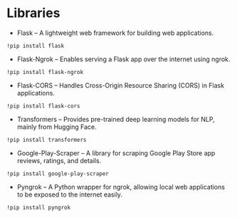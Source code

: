 # Libraries

- Flask – A lightweight web framework for building web applications.

```!pip install flask```
  
- Flask-Ngrok – Enables serving a Flask app over the internet using ngrok.

```!pip install flask-ngrok```

- Flask-CORS – Handles Cross-Origin Resource Sharing (CORS) in Flask applications.

```!pip install flask-cors```

- Transformers – Provides pre-trained deep learning models for NLP, mainly from Hugging Face.

```!pip install transformers```

- Google-Play-Scraper – A library for scraping Google Play Store app reviews, ratings, and details.

```!pip install google-play-scraper```

- Pyngrok – A Python wrapper for ngrok, allowing local web applications to be exposed to the internet easily.

```!pip install pyngrok```
